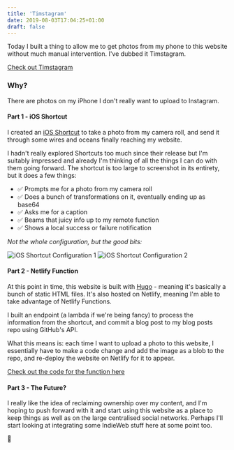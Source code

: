 ```yaml
---
title: 'Timstagram'
date: 2019-08-03T17:04:25+01:00
draft: false
---
```


Today I built a thing to allow me to get photos from my phone to this website without much manual intervention. I've dubbed it Timstagram.

[Check out Timstagram](https://www.novis.co/photos/)

### Why?

There are photos on my iPhone I don't really want to upload to Instagram.

#### Part 1 - iOS Shortcut

I created an [iOS Shortcut](https://support.apple.com/en-gb/guide/shortcuts/welcome/ios) to take a photo from my camera roll, and send it through some wires and oceans finally reaching my website.

I hadn't really explored Shortcuts too much since their release but I'm suitably impressed and already I'm thinking of all the things I can do with them going forward. The shortcut is too large to screenshot in its entirety, but it does a few things:

- ✅ Prompts me for a photo from my camera roll
- ✅ Does a bunch of transformations on it, eventually ending up as base64
- ✅ Asks me for a caption
- ✅ Beams that juicy info up to my remote function
- ✅ Shows a local success or failure notification

_Not the whole configuration, but the good bits:_

<img style="max-width: 45%" src="/media/misc/shortcut-1.PNG" alt="iOS Shortcut Configuration 1">
<img style="max-width: 45%" src="/media/misc/shortcut-3.jpg" alt="iOS Shortcut Configuration 2">

#### Part 2 - Netlify Function

At this point in time, this website is built with [Hugo](https://gohugo.io/) - meaning it's basically a bunch of static HTML files. It's also hosted on Netlify, meaning I'm able to take advantage of Netlify Functions.

I built an endpoint (a lambda if we're being fancy) to process the information from the shortcut, and commit a blog post to my blog posts repo using GitHub's API.

What this means is: each time I want to upload a photo to this website, I essentially have to make a code change and add the image as a blob to the repo, and re-deploy the website on Netlify for it to appear.

[Check out the code for the function here](https://github.com/timnovis/novis/blob/master/functions/src/timstagram.js)

#### Part 3 - The Future?

I really like the idea of reclaiming ownership over my content, and I'm hoping to push forward with it and start using this website as a place to keep things as well as on the large centralised social networks. Perhaps I'll start looking at integrating some IndieWeb stuff here at some point too.

👋
